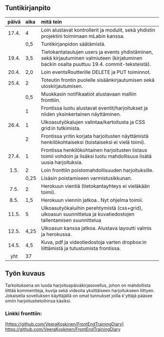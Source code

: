 ## Tuntikirjanpito

| päivä | aika | mitä tein  |
| :----:|:-----| :-----|
| 17.4. | 4    | Loin alustavat kontrollerit ja modulit, sekä yhdistin projektini toimimaan mLabin kanssa. |
|       | 0,5  | Tuntikirjanpidon säätämistä. |
| 19.4. | 3,5  | Tietokantataulujen users ja events yhdistäminen, sekä kirjautuminen valmiuteen (kirjatuminen backin osalta puuttuu 19.4. commit-teksteistä). |
| 20.4. | 2,0  | Loin eventsRoutterille DELETE ja PUT toiminnot. |
| 25.4. | 2    | Toteutin frontin puolelle sisäänkirjautumisen sekä uloskirjautumisen. |
|       | 0,5  | Muokkasin notifikaatiot alustavaan malliin fronttiin. |
|       | 1    | Frontissa luotu alustavat eventit/harjoitukset ja niiden yksinkertainen näyttäminen. |
| 26.4. | 1    | Ulkoasutyökalujen valintaa/kartoitusta ja CSS grid:in tutkimista. |
|       | 2    | Frontissa yritin korjata harjoitusten näyttämistä henkilökohtaiseksi (toistaiseksi ei vielä toimi). |
| 27.4. | 1    | Frontissa henkilökohtainen harjoitusten listaus toimii vohdoin ja lisäksi luotu mahdollisuus lisätä uusia harjoituksia.|
| 1.5.  | 2    | Loin fronttiin poistomahdollisuuden harjoituksille. |
|       | 0,25 | Lisäsin poistamiseen varmistusikkunan. |
| 7.5.  | 2    | Herokuun vientiä (tietokantayhteys ei vieläkään toimi). |
| 8.5.  | 1,5  | Herokuun viennin jatkoa.. Nyt ohjelma toimii. |
| 11.5. | 5    | Ulkoasutyökaluihin perehtymistä (css+grid), ulkoasun suunnittelua ja kuvatiedostojen tallentamisen suunnittelua |
| 12.5. | 4,25 | Ulkoasun kanssa jatkoa. Alustava layoutti valmis ja herokussa. |
| 14.5. | 4,5  | Kuva, pdf ja videotiedostoja varten dropbox:in liittämistä ja tutustumista frontissa. |
| yht   | 37   | | 


## Työn kuvaus
Tarkoituksena on luoda harjoituspäiväkirjasovellus, johon on mahdollista liittää kommentteja, kuvija sekä videoita yksittäiseen harjoitukseen liittyen. Jokaisella sovelluksen käyttäjällä on omat tunnukset joilla k'yttäjä pääsee omiin harjoitustietoihinsa käsiksi.


### Linkki fronttiin:
[https://github.com/VeeraKoskinen/FrontEndTrainingDiary] https://github.com/VeeraKoskinen/FrontEndTrainingDiary
